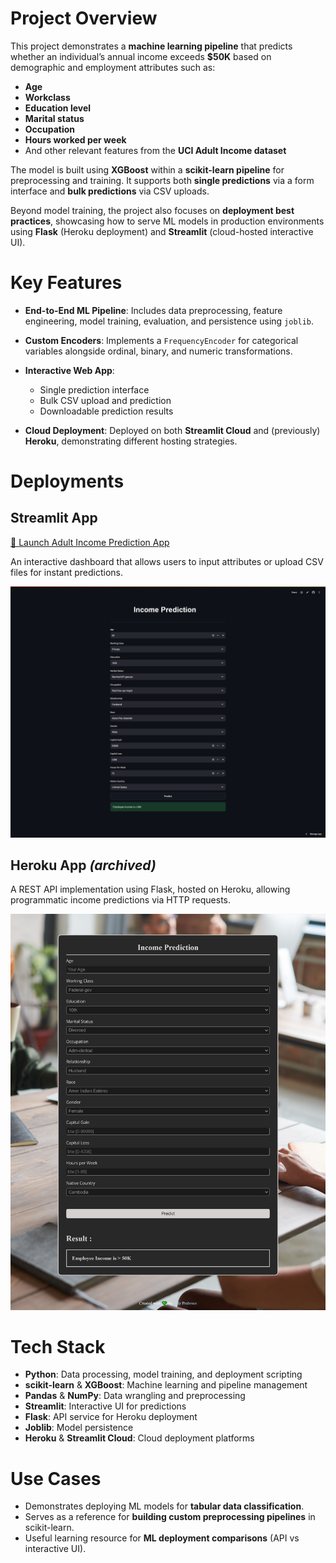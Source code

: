# **Project Overview**

This project demonstrates a **machine learning pipeline** that predicts whether an individual’s annual income exceeds **\$50K** based on demographic and employment attributes such as:

* **Age**
* **Workclass**
* **Education level**
* **Marital status**
* **Occupation**
* **Hours worked per week**
* And other relevant features from the **UCI Adult Income dataset**

The model is built using **XGBoost** within a **scikit-learn pipeline** for preprocessing and training. It supports both **single predictions** via a form interface and **bulk predictions** via CSV uploads.

Beyond model training, the project also focuses on **deployment best practices**, showcasing how to serve ML models in production environments using **Flask** (Heroku deployment) and **Streamlit** (cloud-hosted interactive UI).

# **Key Features**

* **End-to-End ML Pipeline**: Includes data preprocessing, feature engineering, model training, evaluation, and persistence using `joblib`.
* **Custom Encoders**: Implements a `FrequencyEncoder` for categorical variables alongside ordinal, binary, and numeric transformations.
* **Interactive Web App**:

  * Single prediction interface
  * Bulk CSV upload and prediction
  * Downloadable prediction results
* **Cloud Deployment**: Deployed on both **Streamlit Cloud** and (previously) **Heroku**, demonstrating different hosting strategies.

# **Deployments**

## **Streamlit App**

[🔗 Launch Adult Income Prediction App](https://adult-income-prediction.streamlit.app/)

An interactive dashboard that allows users to input attributes or upload CSV files for instant predictions.

![Streamlit Web Page Screenshot](https://raw.githubusercontent.com/azizp128/data-science-projects/refs/heads/main/income-prediction/assets/streamlit-screenshot.png)

## **Heroku App** *(archived)*

A REST API implementation using Flask, hosted on Heroku, allowing programmatic income predictions via HTTP requests.

![Heroku Web Page Screenshot](https://raw.githubusercontent.com/azizp128/data-science-projects/refs/heads/main/income-prediction/assets/heroku-screenshot.png)

# **Tech Stack**

* **Python**: Data processing, model training, and deployment scripting
* **scikit-learn** & **XGBoost**: Machine learning and pipeline management
* **Pandas** & **NumPy**: Data wrangling and preprocessing
* **Streamlit**: Interactive UI for predictions
* **Flask**: API service for Heroku deployment
* **Joblib**: Model persistence
* **Heroku** & **Streamlit Cloud**: Cloud deployment platforms

# **Use Cases**

* Demonstrates deploying ML models for **tabular data classification**.
* Serves as a reference for **building custom preprocessing pipelines** in scikit-learn.
* Useful learning resource for **ML deployment comparisons** (API vs interactive UI).